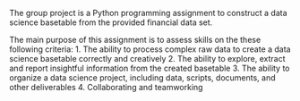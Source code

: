 The group project is a Python programming assignment to construct a data science basetable from the provided financial data set.

The main purpose of this assignment is to assess skills on the these following criteria:
	1. The ability to process complex raw data to create a data science basetable correctly and creatively
	2. The ability to explore, extract and report insightful information from the created basetable
	3. The ability to organize a data science project, including data, scripts, documents, and other deliverables
	4. Collaborating and teamworking
